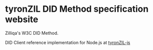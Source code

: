 # tyronZIL DID Method specification website

Zilliqa's W3C DID Method.

DID Client reference implementation for Node.js at [tyronZIL-js](https://github.com/julio-cabdu/tyronZIL-js)